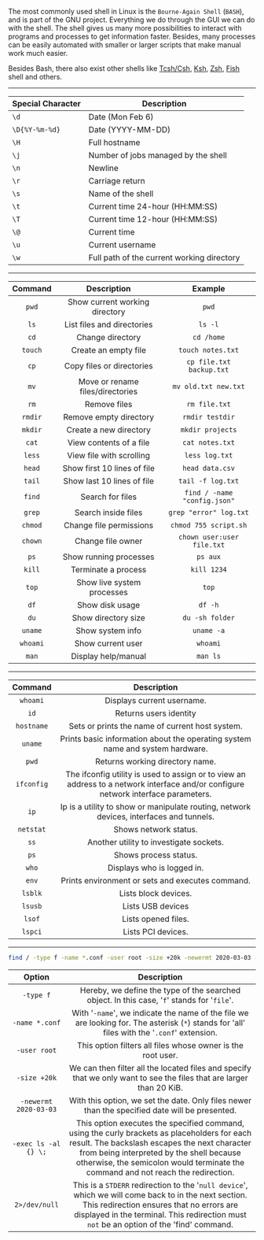 
The most commonly used shell in Linux is the `Bourne-Again Shell` (`BASH`), and is part of the GNU project. Everything we do through the GUI we can do with the shell. The shell gives us many more possibilities to interact with programs and processes to get information faster. Besides, many processes can be easily automated with smaller or larger scripts that make manual work much easier.

Besides Bash, there also exist other shells like [Tcsh/Csh](https://en.wikipedia.org/wiki/Tcsh), [Ksh](https://en.wikipedia.org/wiki/KornShell), [Zsh](https://en.wikipedia.org/wiki/Z_shell), [Fish](https://en.wikipedia.org/wiki/Friendly_interactive_shell) shell and others.

---

| **Special Character** | **Description**                            |
| --------------------- | ------------------------------------------ |
| `\d`                  | Date (Mon Feb 6)                           |
| `\D{%Y-%m-%d}`        | Date (YYYY-MM-DD)                          |
| `\H`                  | Full hostname                              |
| `\j`                  | Number of jobs managed by the shell        |
| `\n`                  | Newline                                    |
| `\r`                  | Carriage return                            |
| `\s`                  | Name of the shell                          |
| `\t`                  | Current time 24-hour (HH:MM:SS)            |
| `\T`                  | Current time 12-hour (HH:MM:SS)            |
| `\@`                  | Current time                               |
| `\u`                  | Current username                           |
| `\w`                  | Full path of the current working directory |

---

| Command  |           Description            |           Example            |
| :------: | :------------------------------: | :--------------------------: |
|  `pwd`   |  Show current working directory  |            `pwd`             |
|   `ls`   |    List files and directories    |           `ls -l`            |
|   `cd`   |         Change directory         |          `cd /home`          |
| `touch`  |       Create an empty file       |      `touch notes.txt`       |
|   `cp`   |    Copy files or directories     |   `cp file.txt backup.txt`   |
|   `mv`   | Move or rename files/directories |     `mv old.txt new.txt`     |
|   `rm`   |           Remove files           |        `rm file.txt`         |
| `rmdir`  |      Remove empty directory      |       `rmdir testdir`        |
| `mkdir`  |      Create a new directory      |       `mkdir projects`       |
|  `cat`   |     View contents of a file      |       `cat notes.txt`        |
|  `less`  |     View file with scrolling     |        `less log.txt`        |
|  `head`  |   Show first 10 lines of file    |       `head data.csv`        |
|  `tail`  |    Show last 10 lines of file    |      `tail -f log.txt`       |
|  `find`  |         Search for files         | `find / -name "config.json"` |
|  `grep`  |       Search inside files        |    `grep "error" log.txt`    |
| `chmod`  |     Change file permissions      |    `chmod 755 script.sh`     |
| `chown`  |        Change file owner         |  `chown user:user file.txt`  |
|   `ps`   |      Show running processes      |           `ps aux`           |
|  `kill`  |       Terminate a process        |         `kill 1234`          |
|  `top`   |    Show live system processes    |            `top`             |
|   `df`   |         Show disk usage          |           `df -h`            |
|   `du`   |       Show directory size        |       `du -sh folder`        |
| `uname`  |         Show system info         |          `uname -a`          |
| `whoami` |        Show current user         |           `whoami`           |
|  `man`   |       Display help/manual        |           `man ls`           |

---

| **Command** |                                                          **Description**                                                           |
| :---------: | :--------------------------------------------------------------------------------------------------------------------------------: |
|  `whoami`   |                                                     Displays current username.                                                     |
|    `id`     |                                                       Returns users identity                                                       |
| `hostname`  |                                          Sets or prints the name of current host system.                                           |
|   `uname`   |                           Prints basic information about the operating system name and system hardware.                            |
|    `pwd`    |                                                  Returns working directory name.                                                   |
| `ifconfig`  | The ifconfig utility is used to assign or to view an address to a network interface and/or configure network interface parameters. |
|    `ip`     |                      Ip is a utility to show or manipulate routing, network devices, interfaces and tunnels.                       |
|  `netstat`  |                                                       Shows network status.                                                        |
|    `ss`     |                                              Another utility to investigate sockets.                                               |
|    `ps`     |                                                       Shows process status.                                                        |
|    `who`    |                                                     Displays who is logged in.                                                     |
|    `env`    |                                          Prints environment or sets and executes command.                                          |
|   `lsblk`   |                                                        Lists block devices.                                                        |
|   `lsusb`   |                                                         Lists USB devices                                                          |
|   `lsof`    |                                                        Lists opened files.                                                         |
|   `lspci`   |                                                         Lists PCI devices.                                                         |

---



```bash
find / -type f -name *.conf -user root -size +20k -newermt 2020-03-03 -exec ls -al {} \; 2>/dev/null
```

|      **Option**       |                                                                                                                                **Description**                                                                                                                                 |
| :-------------------: | :----------------------------------------------------------------------------------------------------------------------------------------------------------------------------------------------------------------------------------------------------------------------------: |
|       `-type f`       |                                                                                          Hereby, we define the type of the searched object. In this case, '`f`' stands for '`file`'.                                                                                           |
|    `-name *.conf`     |                                                                  With '`-name`', we indicate the name of the file we are looking for. The asterisk (`*`) stands for 'all' files with the '`.conf`' extension.                                                                  |
|     `-user root`      |                                                                                                          This option filters all files whose owner is the root user.                                                                                                           |
|     `-size +20k`      |                                                                              We can then filter all the located files and specify that we only want to see the files that are larger than 20 KiB.                                                                              |
| `-newermt 2020-03-03` |                                                                                         With this option, we set the date. Only files newer than the specified date will be presented.                                                                                         |
| `-exec ls -al {} \;`  | This option executes the specified command, using the curly brackets as placeholders for each result. The backslash escapes the next character from being interpreted by the shell because otherwise, the semicolon would terminate the command and not reach the redirection. |
|     `2>/dev/null`     |                 This is a `STDERR` redirection to the '`null device`', which we will come back to in the next section. This redirection ensures that no errors are displayed in the terminal. This redirection must `not` be an option of the 'find' command.                  |